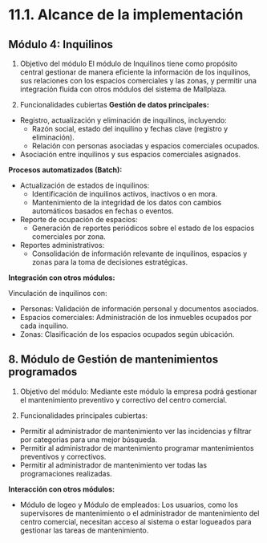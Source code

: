# 11.1. Alcance de la implementación

## Módulo 4: Inquilinos
1. Objetivo del módulo
El módulo de Inquilinos tiene como propósito central gestionar de manera eficiente la información de los inquilinos, sus relaciones con los espacios comerciales y las zonas, y permitir una integración fluida con otros módulos del sistema de Mallplaza.

2. Funcionalidades cubiertas
**Gestión de datos principales:**
- Registro, actualización y eliminación de inquilinos, incluyendo:
  - Razón social, estado del inquilino y fechas clave (registro y eliminación).
  - Relación con personas asociadas y espacios comerciales ocupados.
- Asociación entre inquilinos y sus espacios comerciales asignados.

**Procesos automatizados (Batch):**

- Actualización de estados de inquilinos:
  - Identificación de inquilinos activos, inactivos o en mora.
  - Mantenimiento de la integridad de los datos con cambios automáticos basados en fechas o eventos.
- Reporte de ocupación de espacios:
  - Generación de reportes periódicos sobre el estado de los espacios comerciales por zona.
- Reportes administrativos:
  - Consolidación de información relevante de inquilinos, espacios y zonas para la toma de decisiones estratégicas.

**Integración con otros módulos:**

Vinculación de inquilinos con:
- Personas: Validación de información personal y documentos asociados.
- Espacios comerciales: Administración de los inmuebles ocupados por cada inquilino.
- Zonas: Clasificación de los espacios ocupados según ubicación.

## 8. Módulo de Gestión de mantenimientos programados
1. Objetivo del módulo: Mediante este módulo la empresa podrá gestionar el mantenimiento preventivo y correctivo del centro comercial.

2. Funcionalidades principales cubiertas:
- Permitir al administrador de mantenimiento ver las incidencias y filtrar por categorias para una mejor búsqueda.
- Permitir al administrador de mantenimiento programar mantenimientos preventivos y correctivos.
- Permitir al administrador de mantenimiento ver todas las programaciones realizadas.
  
**Interacción con otros módulos:**
- Módulo de logeo y Módulo de empleados: Los usuarios, como los supervisores de mantenimiento o el administrador de mantenimiento del centro comercial, necesitan acceso al sistema o estar logueados para gestionar las tareas de mantenimiento. 
